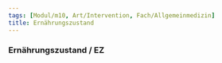 ```yaml
---
tags: [Modul/m10, Art/Intervention, Fach/Allgemeinmedizin]
title: Ernährungszustand
---
```

### Ernährungszustand / EZ